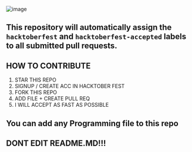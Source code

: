 ![image](https://user-images.githubusercontent.com/56723300/135698966-dc5c7d59-e8cf-4ffc-b0bf-a82009ad2187.png)

This repository will automatically assign the `hacktoberfest` and `hacktoberfest-accepted` labels to all submitted pull requests.
---

## HOW TO CONTRIBUTE

1. STAR THIS REPO 
2. SIGNUP / CREATE ACC IN HACKTOBER FEST
3. FORK THIS REPO 
4. ADD FILE + CREATE PULL REQ 
5. I WILL ACCEPT AS FAST AS POSSIBLE

## You can add any Programming file to this repo
## DONT EDIT README.MD!!!
